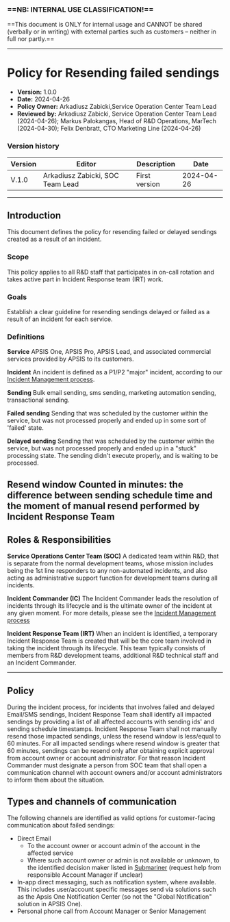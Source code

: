 ### ==NB: INTERNAL USE CLASSIFICATION!==
==This document is ONLY for internal usage and CANNOT be shared (verbally or in writing) with external parties such as customers – neither in full nor partly.==

---

# Policy for Resending failed sendings

- **Version:** 1.0.0
- **Date:** 2024-04-26 
- **Policy Owner:** Arkadiusz Zabicki,Service Operation Center Team Lead
- **Reviewed by:** Arkadiusz Zabicki, Service Operation Center Team Lead (2024-04-26); Markus Palokangas, Head of R&D Operations, MarTech (2024-04-30); Felix Denbratt, CTO Marketing Line (2024-04-26)


### Version history
| Version | Editor              | Description                                                 | Date       |
|---------|---------------------|-------------------------------------------------------------|------------|
| V.1.0   | Arkadiusz Zabicki, SOC Team Lead | First version                                  | 2024-04-26 |





---

## Introduction

This document defines the policy for resending failed or delayed sendings created as a result of an incident.


### Scope
This policy applies to all R&D staff that participates in on-call rotation and takes active part in Incident Response team (IRT) work.

### Goals
Establish a clear guideline for resending sendings delayed or failed as a result of an incident for each service.


### Definitions
**Service**
APSIS One, APSIS Pro, APSIS Lead, and associated commercial services provided by APSIS to its customers.

**Incident**
An incident is defined as a P1/P2 "major" incident, according to our [Incident Management process](https://github.com/ApsisInternational/processes-and-policies/tree/main/04.%20Processes/Incident%20Process).

**Sending**
Bulk email sending, sms sending, marketing automation sending, transactional sending.

**Failed sending**
Sending that was scheduled by the customer within the service, but was not processed properly and ended up in some sort of 'failed' state.

**Delayed sending**
Sending that was scheduled by the customer within the service, but was not processed properly and ended up in a "stuck" processing state. The sending didn't execute properly, and is waiting to be processed.

**Resend window**
Counted in minutes: the difference between sending schedule time and the moment of manual resend performed by Incident Response Team
---

## Roles & Responsibilities

**Service Operations Center Team (SOC)**
A dedicated team within R&D, that is separate from the normal development teams, whose mission includes being the 1st line responders to any non-automated incidents, and also acting as administrative support function for development teams during all incidents.

**Incident Commander (IC)**
The Incident Commander leads the resolution of incidents through its lifecycle and is the ultimate owner of the incident at any given moment. For more details, please see the [Incident Management process](https://github.com/ApsisInternational/processes-and-policies/tree/main/04.%20Processes/Incident%20Process)

**Incident Response Team (IRT)**
When an incident is identified, a temporary Incident Response Team is created that will be the core team involved in taking the incident through its lifecycle. This team typically consists of members from R&D development teams, additional R&D technical staff and an Incident Commander.


---

## Policy

During the incident process, for incidents that involves failed and delayed Email/SMS sendings, Incident Response Team shall identify all impacted sendings by providing a list of all affected accounts with sending ids' and sending schedule timestamps. Incident Response Team shall not manually resend those impacted sendings, unless the resend window is less/equal to 60 minutes. For all impacted sendings where resend window is greater that 60 minutes, sendings can be resend only after obtaining explicit approval from account owner or account administrator. For that reason Incident Commander must designate a person from SOC team that shall open a communication channel with account owners and/or account administrators to inform them about the situation. 
 

## Types and channels of communication
The following channels are identified as valid options for customer-facing communication about failed sendings:

- Direct Email
	- To the account owner or account admin of the account in the affected service
	- Where such account owner or admin is not available or unknown, to the identified decision maker listed in [Submariner](https://submariners.efficy.cloud.com/) (request help from responsible Account Manager if unclear)
- In-app direct messaging, such as notification system, where available. This includes user/account specific messages send via solutions such as the Apsis One Notification Center (so not the "Global Notification" solution in APSIS One).
- Personal phone call from Account Manager or Senior Management




